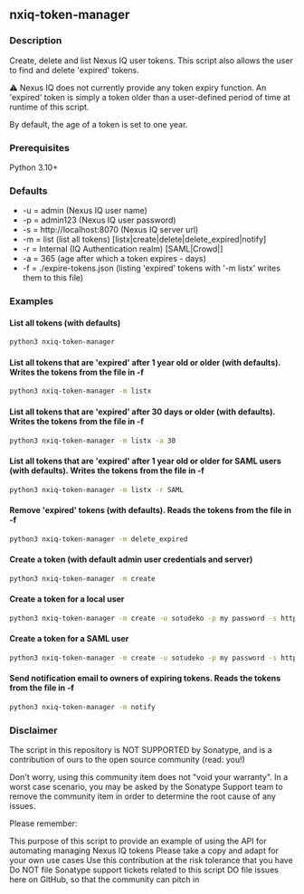 ## nxiq-token-manager

### Description

Create, delete and list Nexus IQ user tokens. 
This script also allows the user to find and delete 'expired' tokens.

&#9888; Nexus IQ does not currently provide any token expiry function.
An 'expired' token is simply a token older than a user-defined period of time at runtime of this script.

By default, the age of a token is set to one year.

### Prerequisites

Python 3.10+

### Defaults

- -u = admin (Nexus IQ user name)
- -p = admin123 (Nexus IQ user password)
- -s = http://localhost:8070 (Nexus IQ server url)
- -m = list (list all tokens) [listx|create|delete|delete_expired|notify]
- -r = Internal (IQ Authentication realm) [SAML|Crowd|<LDAP Server Id>]
- -a = 365 (age after which a token expires - days)
- -f = ./expire-tokens.json (listing 'expired' tokens with '-m listx' writes them to this file)

### Examples

#### List all tokens (with defaults)
```bash
python3 nxiq-token-manager
````
#### List all tokens that are 'expired' after 1 year old or older (with defaults). Writes the tokens from the file in -f
```bash
python3 nxiq-token-manager -m listx
```
#### List all tokens that are 'expired' after 30 days or older (with defaults). Writes the tokens from the file in -f
```bash
python3 nxiq-token-manager -m listx -a 30
```
#### List all tokens that are 'expired' after 1 year old or older for SAML users (with defaults). Writes the tokens from the file in -f
```bash
python3 nxiq-token-manager -m listx -r SAML
```
#### Remove 'expired' tokens (with defaults). Reads the tokens from the file in -f
```bash
python3 nxiq-token-manager -m delete_expired 
```
#### Create a token (with default admin user credentials and server)
```bash
python3 nxiq-token-manager -m create
```
#### Create a token for a local user
```bash
python3 nxiq-token-manager -m create -u sotudeko -p my password -s http://iqserver:8070
```
#### Create a token for a SAML user
```bash
python3 nxiq-token-manager -m create -u sotudeko -p my password -s http://iqserver:8070 -r SAML
```
#### Send notification email to owners of expiring tokens. Reads the tokens from the file in -f
```bash
python3 nxiq-token-manager -m notify 
```


### Disclaimer

The script in this repository is NOT SUPPORTED by Sonatype, and is a contribution of ours to the open source community (read: you!)

Don't worry, using this community item does not "void your warranty". In a worst case scenario, you may be asked by the Sonatype Support team to remove the community item in order to determine the root cause of any issues.

Please remember:

This purpose of this script to provide an example of using the API for automating managing Nexus IQ tokens
Please take a copy and adapt for your own use cases
Use this contribution at the risk tolerance that you have
Do NOT file Sonatype support tickets related to this script
DO file issues here on GitHub, so that the community can pitch in




